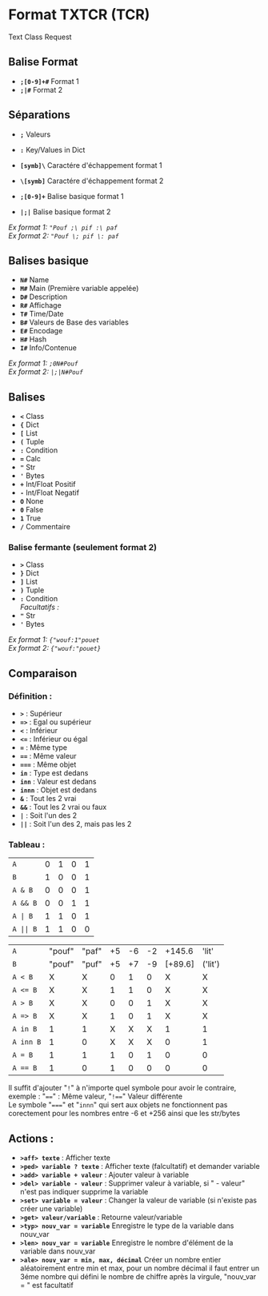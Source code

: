 # Format TXTCR (TCR)
Text Class Request  

## Balise Format

- **`;[0-9]+#`** Format 1
- **`;|#`** Format 2  

## Séparations

- **`;`** Valeurs
- **`:`** Key/Values in Dict  

- **`[symb]\`** Caractére d'échappement format 1
- **`\[symb]`** Caractére d'échappement format 2  

- **`;[0-9]+`** Balise basique format 1
- **`|;|`** Balise basique format 2  
  
_Ex format 1: `"Pouf ;\ pif :\ paf`_  
_Ex format 2: `"Pouf \; pif \: paf`_  

## Balises basique

- **`N#`** Name
- **`M#`** Main (Première variable appelée)
- **`D#`** Description
- **`R#`** Affichage
- **`T#`** Time/Date
- **`B#`** Valeurs de Base des variables
- **`E#`** Encodage
- **`H#`** Hash
- **`I#`** Info/Contenue  

_Ex format 1: `;0N#Pouf`_  
_Ex format 2: `|;|N#Pouf`_  

## Balises

- **`<`** Class
- **`{`** Dict
- **`[`** List
- **`(`** Tuple
- **`:`** Condition
- **`=`** Calc
- **`"`** Str
- **`'`** Bytes
- **`+`** Int/Float Positif
- **`-`** Int/Float Negatif
- **`O`** None
- **`0`** False
- **`1`** True
- **`/`** Commentaire  

### Balise fermante (seulement format 2)

- **`>`** Class
- **`}`** Dict
- **`]`** List
- **`)`** Tuple  
- **`:`** Condition  
_Facultatifs :_  
- **`"`** Str
- **`'`** Bytes  

_Ex format 1: `{"wouf:1"pouet`_  
_Ex format 2: `{"wouf:"pouet}`_

## Comparaison

### Définition : 
- **`>`** : Supérieur  
- **`=>`** : Egal ou supérieur
- **`<`** : Inférieur  
- **`<=`** : Inférieur ou égal  
- **`=`** : Même type
- **`==`** : Même valeur
- **`===`** : Même objet
- **`in`** : Type est dedans
- **`inn`** : Valeur est dedans
- **`innn`** : Objet est dedans
- **`&`** : Tout les 2 vrai
- **`&&`** : Tout les 2 vrai ou faux
- **`|`** : Soit l'un des 2
- **`||`** : Soit l'un des 2, mais pas les 2  

### Tableau :  
| | | | | |
| ------------ | ------------ | ------------ | ------------ | ------------ |
| `A` | 0 | 1 | 0 | 1 |
| `B` | 1 | 0 | 0 | 1 | 
| `A & B` | 0 | 0 | 0 | 1 |
| `A && B` | 0 | 0 | 1 | 1 |
| <code>A &#124; B</code> | 1 | 1 | 0 | 1 |  
| <code>A &#124;&#124; B</code> | 1 | 1 | 0 | 0 |  

|  |   |   |   |   |   |  | |
| ------------ | ------------ | ------------ | ------------ | ------------ | ------------ | ------------ | ------------ |
| `A`  | "pouf"  | "paf"  | +5  | -6  | -2 | +145.6  | 'lit'
| `B` | "pouf"  | "puf"  | +5  | +7  | -9 | [+89.6] | ('lit')
| `A < B`  | X  | X  | 0 | 1 | 0 | X | X |
| `A <= B`  | X | X  | 1  | 1  | 0 | X  | X |
|  `A > B` | X  |  X | 0  | 0  | 1 | X  | X |
|  `A => B` | X  | X  | 1  | 0 | 1 |  X | X |
| `A in B`  | 1 | 1 | X  | X  | X | 1  | 1 |
| `A inn B`  | 1  | 0  |  X |  X | X | 0  | 1 |
| `A = B`  | 1  | 1  | 1  | 0 | 1  | 0 | 0 |
|  `A == B` |  1 | 0  | 1  | 0  | 0  | 0 | 0 |  

Il suffit d'ajouter "`!`" à n'importe quel symbole pour avoir le contraire, exemple : "`==`" : Même valeur, "`!==`" Valeur différente  
Le symbole "`===`" et "`innn`" qui sert aux objets ne fonctionnent pas corectement pour les nombres entre -6 et +256 ainsi que les str/bytes  

## Actions :
- **`>aff> texte`** : Afficher texte
- **`>ped> variable ? texte`** : Afficher texte (falcultatif) et demander variable
- **`>add> variable + valeur`** : Ajouter valeur à variable
- **`>del> variable - valeur`** : Supprimer valeur à variable, si " - valeur" n'est pas indiquer supprime la variable
- **`>set> variable = valeur`** : Changer la valeur de variable (si n'existe pas créer une variable)
- **`>get> valeur/variable`** : Retourne valeur/variable
- **`>typ> nouv_var = variable`** Enregistre le type de la variable dans nouv_var
- **`>len> nouv_var = variable`** Enregistre le nombre d'élément de la variable dans nouv_var
- **`>ale> nouv_var = min, max, décimal`** Créer un nombre entier aléatoirement entre min et max, pour un nombre décimal il faut entrer un 3éme nombre qui défini le nombre de chiffre après la virgule, "nouv_var = " est facultatif 
